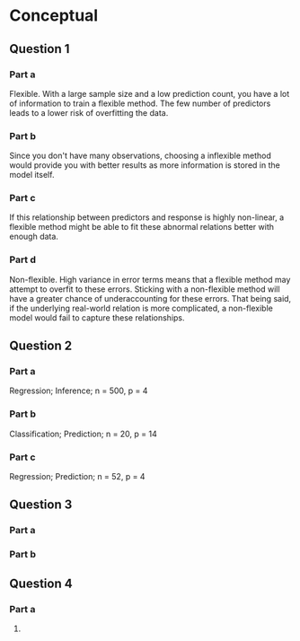 # Conceptual
## Question 1
### Part a
Flexible. With a large sample size and a low prediction count, you have a lot of information to train a flexible method. The few number of predictors leads to a lower risk of overfitting the data. 

### Part b
Since you don't have many observations, choosing a inflexible method would provide you with better results as more information is stored in the model itself. 
### Part c
If this relationship between predictors and response is highly non-linear, a flexible method might be able to fit these abnormal relations better with enough data. 
### Part d
Non-flexible. High variance in error terms means that a flexible method may attempt to overfit to these errors. Sticking with a non-flexible method will have a greater chance of underaccounting for these errors. That being said, if the underlying real-world relation is more complicated, a non-flexible model would fail to capture these relationships.  

## Question 2
### Part a
Regression; Inference; n = 500, p = 4
### Part b
Classification; Prediction; n = 20, p = 14
### Part c
Regression; Prediction; n = 52, p = 4

## Question 3
### Part a

### Part b

## Question 4
### Part a
1. 